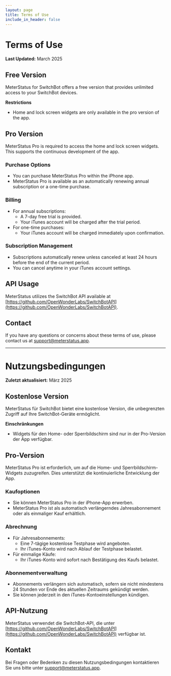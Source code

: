 ```yaml
---
layout: page
title: Terms of Use
include_in_header: false
---
```


# Terms of Use

**Last Updated:** March 2025

## Free Version

MeterStatus for SwitchBot offers a free version that provides unlimited access to your SwitchBot devices.

**Restrictions**
- Home and lock screen widgets are only available in the pro version of the app.

## Pro Version

MeterStatus Pro is required to access the home and lock screen widgets. This supports the continuous development of the app.

### Purchase Options
- You can purchase MeterStatus Pro within the iPhone app.
- MeterStatus Pro is available as an automatically renewing annual subscription or a one-time purchase.

### Billing
- For annual subscriptions:
  - A 7-day free trial is provided.
  - Your iTunes account will be charged after the trial period.
- For one-time purchases:
  - Your iTunes account will be charged immediately upon confirmation.

### Subscription Management
- Subscriptions automatically renew unless canceled at least 24 hours before the end of the current period.
- You can cancel anytime in your iTunes account settings.

## API Usage
MeterStatus utilizes the SwitchBot API available at [https://github.com/OpenWonderLabs/SwitchBotAPI](https://github.com/OpenWonderLabs/SwitchBotAPI).

## Contact
If you have any questions or concerns about these terms of use, please contact us at [support@meterstatus.app](mailto:support@meterstatus.app).

---

# Nutzungsbedingungen

**Zuletzt aktualisiert:** März 2025

## Kostenlose Version

MeterStatus für SwitchBot bietet eine kostenlose Version, die unbegrenzten Zugriff auf Ihre SwitchBot-Geräte ermöglicht.

**Einschränkungen**
- Widgets für den Home- oder Sperrbildschirm sind nur in der Pro-Version der App verfügbar.

## Pro-Version

MeterStatus Pro ist erforderlich, um auf die Home- und Sperrbildschirm-Widgets zuzugreifen. Dies unterstützt die kontinuierliche Entwicklung der App.

### Kaufoptionen
- Sie können MeterStatus Pro in der iPhone-App erwerben.
- MeterStatus Pro ist als automatisch verlängerndes Jahresabonnement oder als einmaliger Kauf erhältlich.

### Abrechnung
- Für Jahresabonnements:
  - Eine 7-tägige kostenlose Testphase wird angeboten.
  - Ihr iTunes-Konto wird nach Ablauf der Testphase belastet.
- Für einmalige Käufe:
  - Ihr iTunes-Konto wird sofort nach Bestätigung des Kaufs belastet.

### Abonnementverwaltung
- Abonnements verlängern sich automatisch, sofern sie nicht mindestens 24 Stunden vor Ende des aktuellen Zeitraums gekündigt werden.
- Sie können jederzeit in den iTunes-Kontoeinstellungen kündigen.

## API-Nutzung
MeterStatus verwendet die SwitchBot-API, die unter [https://github.com/OpenWonderLabs/SwitchBotAPI](https://github.com/OpenWonderLabs/SwitchBotAPI) verfügbar ist.

## Kontakt
Bei Fragen oder Bedenken zu diesen Nutzungsbedingungen kontaktieren Sie uns bitte unter [support@meterstatus.app](mailto:support@meterstatus.app).

